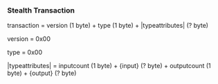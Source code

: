 ### Stealth Transaction

transaction = version (1 byte) + type (1 byte) + |typeattributes| (? byte)

version = 0x00

type = 0x00

|typeattributes| = inputcount (1 byte) + {input} (? byte) + outputcount (1 byte) + {output} (? byte)
